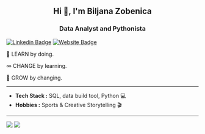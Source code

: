 <h2 align="center"> Hi 👋, I'm Biljana Zobenica </h2>
<h3 align="center">Data Analyst and Pythonista</h3>

[![Linkedin Badge](https://img.shields.io/badge/-Biljana_Zobenica-blue?style=square&logo=Linkedin&logoColor=white&link=https://www.linkedin.com/in/biljana-data-enthusiast// "LinkedIn")](https://www.linkedin.com/in/biljana-data-enthusiast/) [![Website Badge](https://img.shields.io/badge/Biljana_Zobenica-FA243C?style=square&logo=GithubPages&logoColor=white "Personal Website on GitHub Pages")](https://biljana-zobenica.github.io/)

🚀 LEARN by doing. 

∞ CHANGE by learning. 

🌱 GROW by changing.

---------------------------------------------------------------------------------------------------------------------------------------------------------------------------------

-  **Tech Stack :** SQL, data build tool, Python :computer:
-  **Hobbies :** Sports & Creative Storytelling :clapper:

---------------------------------------------------------------------------------------------------------------------------------------------------------------------------------


<span>
  <img align="top" src="https://github-readme-stats.vercel.app/api/top-langs/?username=biljana-zobenica" />
</span>
<span>
  <img align="top" src="https://github-readme-stats.vercel.app/api?username=biljana-zobenica&show_icons=true&locale=en" />
</span>
